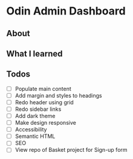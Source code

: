 # Odin Admin Dashboard
## About
## What I learned
## Todos
- [ ] Populate main content
- [ ] Add margin and styles to headings
- [ ] Redo header using grid
- [ ] Redo sidebar links
- [ ] Add dark theme
- [ ] Make design responsive
- [ ] Accessibility
- [ ] Semantic HTML
- [ ] SEO
- [ ] View repo of Basket project for Sign-up form